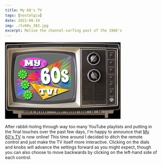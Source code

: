 ```yaml
---
title: My 60's TV
tags: [nostalgia]
date: 2021-08-19
img: ./tv60s_382.jpg
excerpt: Relive the channel-surfing past of the 1960's
---
```


<img class="aligncenter" src="./tv60s_382.jpg" alt="" />

After rabbit-holing through way too many YouTube playlists and putting in the final touches over the past few days, I'm happy to announce that [My 60's TV](https://my60stv.com) is now online!
This time around I decided to ditch the remote control and just make the TV itself more interactive. Clicking on the dials and knobs will advance the settings forward as you might expect, though you can also choose to move backwards by clicking on the left-hand side of each control.
